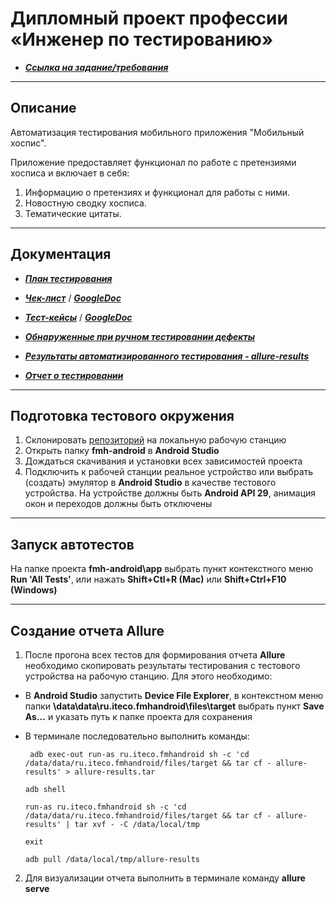 # Дипломный проект профессии «Инженер по тестированию»

* ***[Ссылка на задание/требования](https://github.com/netology-code/qamid-diplom/blob/main/README.md)***

---
## Описание

Автоматизация тестирования мобильного приложения "Мобильный хоспис".

Приложение предоставляет функционал по работе с претензиями хосписа и включает в себя:

1. Информацию о претензиях и функционал для работы с ними.
2. Новостную сводку хосписа.
3. Тематические цитаты.

---

## Документация

* ***[План тестирования](https://github.com/nancygespens/qamid-diplom/blob/main/Plan.md)***

* ***[Чек-лист](https://github.com/nancygespens/qamid-diplom/blob/main/Check.xlsx)*** / ***[GoogleDoc](https://docs.google.com/spreadsheets/d/1QzBKNPB16dILmHczHEV7HF5B4oo87Ir2R8R1mwPyNh0/edit?usp=sharing)***


* ***[Тест-кейсы](https://github.com/nancygespens/qamid-diplom/blob/main/Cases.xlsx)*** / ***[GoogleDoc](https://docs.google.com/spreadsheets/d/15_D4ROgvm-AXjO9qG1zY-6D6ck9fN94S8H0MnDkCsNY/edit?usp=sharing)***

* ***[Обнаруженные при ручном тестировании дефекты](https://github.com/nancygespens/nancygespens-qamid-diplom-1/issues)***

* ***[Результаты автоматизированного тестирования - allure-results](https://github.com/EugenyVinogradov/DiplomMiddleQA/blob/main/allure-results/allure-results.zip)***

* ***[Отчет о тестировании](Result.md)***

---

## Подготовка тестового окружения

1. Склонировать [репозиторий](https://github.com/nancygespens/nancygespens-qamid-diplom-1.git) на локальную рабочую станцию
2. Открыть папку **fmh-android** в **Android Studio**
3. Дождаться скачивания и установки всех зависимостей проекта
4. Подключить к рабочей станции реальное устройство или выбрать (создать) эмулятор в **Android Studio** в качестве тестового устройства. 
На устройстве должны быть **Android API 29**, анимация окон и переходов должны быть отключены

---

## Запуск автотестов

На папке проекта **fmh-android\app** выбрать пункт контекстного меню **Run 'All Tests'**, или нажать **Shift+Ctl+R (Mac)** или **Shift+Ctrl+F10 (Windows)**

---

## Создание отчета Allure

1. После прогона всех тестов для формирования отчета **Allure** необходимо скопировать результаты тестирования с тестового устройства на рабочую станцию. Для этого необходимо:
  *  В **Android Studio** запустить **Device File Explorer**, в контекстном меню папки **\data\data\ru.iteco.fmhandroid\files\target** выбрать пункт **Save As...** 
     и указать путь к папке проекта для сохранения
  *  В терминале последовательно выполнить команды:
     ```
      adb exec-out run-as ru.iteco.fmhandroid sh -c 'cd /data/data/ru.iteco.fmhandroid/files/target && tar cf - allure-results' > allure-results.tar
     ```

     ```
     adb shell
     ```

     ```
     run-as ru.iteco.fmhandroid sh -c 'cd /data/data/ru.iteco.fmhandroid/files/target && tar cf - allure-results' | tar xvf - -C /data/local/tmp
     ```

     ```
     exit
     ```

     ```
     adb pull /data/local/tmp/allure-results
     ```

2. Для визуализации отчета выполнить в терминале команду **allure serve**